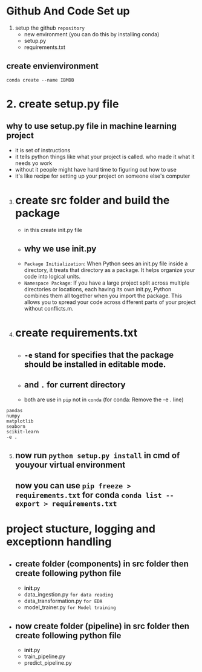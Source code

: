 # Github And Code Set up
1. setup the github `repository`
   * new environment  (you can do this by installing conda)
   * setup.py
   * requirements.txt

## create envienvironment 
`conda create --name IBMDB`

# 2. create setup.py file

## why to use setup.py file in machine learning project
* it is set of instructions
* it tells python things like what your project is called. who made it what it needs yo work
* without it people might have hard time to figuring out how to use
* it's like recipe for setting up your project on someone else's computer


3. # create src folder and build the package
    * in this create init.py file
    * ## why we use init.py
    * `Package Initialization`: When Python sees an init.py file inside a directory, it treats that directory as a package. It helps organize your code into logical units. 
    * `Namespace Package`:  If you have a large project split across multiple directories or locations, each having its own init.py, Python combines them all together when you import the package. This allows you to spread your code across different parts of your project without conflicts.m.


4. # create requirements.txt
    * ## `-e` stand for specifies that the package should be installed in editable mode.
    * ## and `.` for current directory
    * both are use in `pip` not in `conda` (for conda: Remove the -e . line)
```
pandas
numpy
matplotlib
seaborn
scikit-learn
-e .
``` 


5. ## now run `python setup.py install` in cmd of youyour virtual environment
   ## now you can use `pip freeze > requirements.txt` for conda `conda list --export > requirements.txt`


# project stucture, logging and exceptionn handling 
* ## create folder (components) in src folder then create following python file
  * __init__.py
  * data_ingestion.py `for data reading`
  * data_transformation.py `for EDA`
  * model_trainer.py `for Model training`

    
* ## now create folder (pipeline) in src folder then create following python file
  * __init__.py
  * train_pipeline.py
  * predict_pipeline.py


